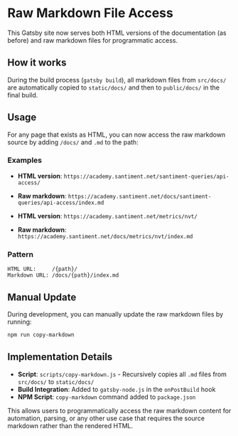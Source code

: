 # Raw Markdown File Access

This Gatsby site now serves both HTML versions of the documentation (as before) and raw markdown files for programmatic access.

## How it works

During the build process (`gatsby build`), all markdown files from `src/docs/` are automatically copied to `static/docs/` and then to `public/docs/` in the final build.

## Usage

For any page that exists as HTML, you can now access the raw markdown source by adding `/docs/` and `.md` to the path:

### Examples

- **HTML version**: `https://academy.santiment.net/santiment-queries/api-access/`
- **Raw markdown**: `https://academy.santiment.net/docs/santiment-queries/api-access/index.md`

- **HTML version**: `https://academy.santiment.net/metrics/nvt/`  
- **Raw markdown**: `https://academy.santiment.net/docs/metrics/nvt/index.md`

### Pattern

```
HTML URL:     /{path}/
Markdown URL: /docs/{path}/index.md
```

## Manual Update

During development, you can manually update the raw markdown files by running:

```bash
npm run copy-markdown
```

## Implementation Details

- **Script**: `scripts/copy-markdown.js` - Recursively copies all `.md` files from `src/docs/` to `static/docs/`
- **Build Integration**: Added to `gatsby-node.js` in the `onPostBuild` hook
- **NPM Script**: `copy-markdown` command added to `package.json`

This allows users to programmatically access the raw markdown content for automation, parsing, or any other use case that requires the source markdown rather than the rendered HTML. 